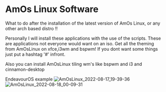 # AmOs Linux Software

What to do after the installation of the latest version of AmOs Linux, or any other arch based distro !!

Personally I will install these applications with the use of the scripts.
These are applications not everyone would want on an iso.
Get all the theming from AmOsLinux on xfce,i3wm and bspwm!
If you dont want some things just put a hashtag '#' infront.  

Also you can install AmOsLinux tiling wm's like bspwm and i3 and cinnamon-desktop


EndeavourOS example
![AmOsLinux_2022-08-17_19-39-36](https://user-images.githubusercontent.com/83895060/185206274-228a72c0-738d-4400-bf91-a74fc4bb2bae.jpg)
![AmOsLinux_2022-08-18_00-09-31](https://user-images.githubusercontent.com/83895060/185252459-03d4399d-79a6-4814-a10d-02fcdd788a27.png)

